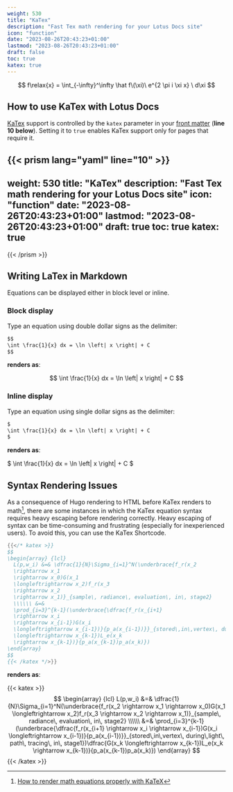 ```yaml
---
weight: 530
title: "KaTex"
description: "Fast Tex math rendering for your Lotus Docs site"
icon: "function"
date: "2023-08-26T20:43:23+01:00"
lastmod: "2023-08-26T20:43:23+01:00"
draft: false
toc: true
katex: true
---
```


$$
f\relax{x} = \int_{-\infty}^\infty
    \hat f\(\xi)\ e^{2 \pi i \xi x}
    \ d\xi
$$

<!-- $$
\begin{equation*}
   n \sim  10^{18} \mathrm{cm^{-3}} \left(\frac{100\mathrm{km}}{R}\right)^2 \left(\frac{10\mathrm{MeV}}{\langle E \rangle}\right).
\end{equation*}
$$ -->

<!-- $$
\int \frac{1}{x} dx = \ln \left| x \right| + C
$$ -->

## How to use KaTex with Lotus Docs

[KaTex](https://katex.org/) support is controlled by the `katex` parameter in your [front matter](https://gohugo.io/content-management/front-matter/) (**line 10 below**). Setting it to `true` enables KaTex support only for pages that require it.

{{< prism lang="yaml" line="10" >}}
---
weight: 530
title: "KaTex"
description: "Fast Tex math rendering for your Lotus Docs site"
icon: "function"
date: "2023-08-26T20:43:23+01:00"
lastmod: "2023-08-26T20:43:23+01:00"
draft: true
toc: true
katex: true
---
{{< /prism >}}

## Writing LaTex in Markdown

Equations can be displayed either in block level or inline.

### Block display

Type an equation using double dollar signs as the delimiter:

```md
$$
\int \frac{1}{x} dx = \ln \left| x \right| + C
$$
```

**renders as**:

$$
\int \frac{1}{x} dx = \ln \left| x \right| + C
$$

### Inline display

Type an equation using single dollar signs as the delimiter:

```md
$
\int \frac{1}{x} dx = \ln \left| x \right| + C
$
```

**renders as**:

$
\int \frac{1}{x} dx = \ln \left| x \right| + C
$

## Syntax Rendering  Issues

As a consequence of Hugo rendering to HTML before KaTex renders to math[^1], there are some instances in which the KaTex equation syntax requires heavy escaping before rendering correctly. Heavy escaping of syntax can be time-consuming and frustrating (especially for inexperienced users). To avoid this, you can use the KaTex Shortcode.

```go
{{</* katex >}}
$$
\begin{array} {lcl}
  L(p,w_i) &=& \dfrac{1}{N}\Sigma_{i=1}^N(\underbrace{f_r(x_2
  \rightarrow x_1
  \rightarrow x_0)G(x_1
  \longleftrightarrow x_2)f_r(x_3
  \rightarrow x_2
  \rightarrow x_1)}_{sample\, radiance\, evaluation\, in\, stage2}
  \\\\\\ &=&
  \prod_{i=3}^{k-1}(\underbrace{\dfrac{f_r(x_{i+1}
  \rightarrow x_i
  \rightarrow x_{i-1})G(x_i
  \longleftrightarrow x_{i-1})}{p_a(x_{i-1})}}_{stored\,in\,vertex\, during\,light\, path\, tracing\, in\, stage1})\dfrac{G(x_k
  \longleftrightarrow x_{k-1})L_e(x_k
  \rightarrow x_{k-1})}{p_a(x_{k-1})p_a(x_k)})
\end{array}
$$
{{< /katex */>}}
```
**renders as**:

{{< katex >}}
$$
\begin{array} {lcl}
  L(p,w_i) &=& \dfrac{1}{N}\Sigma_{i=1}^N(\underbrace{f_r(x_2
  \rightarrow x_1
  \rightarrow x_0)G(x_1
  \longleftrightarrow x_2)f_r(x_3
  \rightarrow x_2
  \rightarrow x_1)}_{sample\, radiance\, evaluation\, in\, stage2}
  \\\\\\ &=&
  \prod_{i=3}^{k-1}(\underbrace{\dfrac{f_r(x_{i+1}
  \rightarrow x_i
  \rightarrow x_{i-1})G(x_i
  \longleftrightarrow x_{i-1})}{p_a(x_{i-1})}}_{stored\,in\,vertex\, during\,light\, path\, tracing\, in\, stage1})\dfrac{G(x_k
  \longleftrightarrow x_{k-1})L_e(x_k
  \rightarrow x_{k-1})}{p_a(x_{k-1})p_a(x_k)})
\end{array}
$$
{{< /katex >}}

[^1]: [How to render math equations properly with KaTeX](https://discourse.gohugo.io/t/how-to-render-math-equations-properly-with-katex/40998/4)